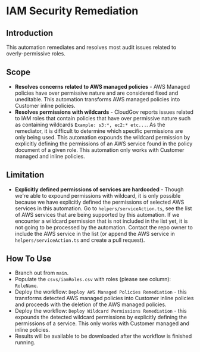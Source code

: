 # IAM Security Remediation

## Introduction

This automation remediates and resolves most audit issues related to overly-permissive roles.

## Scope

* **Resolves concerns related to AWS managed policies** - AWS Managed policies have over permissive nature and are considered fixed and uneditable. This automation transforms AWS managed policies into Customer inline policies.
* **Resolves permissions with wildcards** - CloudGov reports issues related to IAM roles that contain policies that have over permissive nature such as containing wildcards `Example: s3:*, ec2:* etc...`. As the remediator, it is difficult to determine which specific permissions are only being used. This automation expounds the wildcard permission by explicitly defining the permissions of an AWS service found in the policy document of a given role. This automation only works with Customer managed and inline policies.

## Limitation

* **Explicitly defined permissions of services are hardcoded** - Though we're able to expound permissions with wildcard, it is only possible because we have explicitly defined the permissions of selected AWS services in this automation. Go to `helpers/serviceAction.ts`, see the list of AWS services that are being supported by this automation. If we encounter a wildcard permission that is not included in the list yet, it is not going to be processed by the automation. Contact the repo owner to include the AWS service in the list (or append the AWS service in `helpers/serviceAction.ts` and create a pull request).

## How To Use

* Branch out from `main`.
* Populate the `csvs/iamRoles.csv` with roles (please see column): `RoleName`.
* Deploy the workflow: `Deploy AWS Managed Policies Remediation` - this transforms detected AWS managed policies into Customer inline policies and proceeds with the deletion of the AWS managed policies.
* Deploy the workflow: `Deploy Wildcard Permissions Remediation` - this expounds the detected wildcard permissions by explicitly defining the permissions of a service. This only works with Customer managed and inline policies.
* Results will be available to be downloaded after the workflow is finished running.



